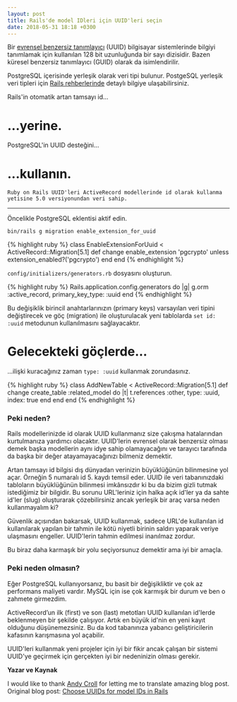 ```yaml
---
layout: post
title: Rails'de model IDleri için UUID'leri seçin
date: 2018-05-31 18:18 +0300
---
```


Bir [evrensel benzersiz tanımlayıcı](https://en.wikipedia.org/wiki/Universally_unique_identifier) (UUID) bilgisayar sistemlerinde bilgiyi tanımlamak için kullanılan 128 bit uzunluğunda bir sayı dizisidir. Bazen küresel benzersiz tanımlayıcı (GUID) olarak da isimlendirilir.

PostgreSQL içerisinde yerleşik olarak veri tipi bulunur. PostgeSQL yerleşik veri tipleri için [Rails rehberlerinde](http://guides.rubyonrails.org/active_record_postgresql.html) detaylı bilgiye ulaşabilirsiniz.

Rails'in otomatik artan tamsayı id...
# ...yerine.

PostgreSQL'in UUID desteğini...
# ...kullanın.

``Ruby on Rails UUID'leri ActiveRecord modellerinde id olarak kullanma yetisine 5.0 versiyonundan veri sahip.``

***

Öncelikle PostgreSQL eklentisi aktif edin.

``bin/rails g migration enable_extension_for_uuid``

{% highlight ruby %}
  class EnableExtensionForUuid < ActiveRecord::Migration[5.1]
    def change
      enable_extension 'pgcrypto' unless extension_enabled?('pgcrypto')
    end
  end
{% endhighlight %}

``config/initializers/generators.rb`` dosyasını oluşturun.

{% highlight ruby %}
  Rails.application.config.generators do |g|
    g.orm :active_record, primary_key_type: :uuid
  end
{% endhighlight %}  

Bu değişiklik birincil anahtarlarınızın (primary keys) varsayılan veri tipini değiştirecek ve göç (migration) ile oluşturulacak yeni tablolarda ``set id: :uuid`` metodunun kullanılmasını sağlayacaktır.

# Gelecekteki göçlerde...
...ilişki kuracağınız zaman ``type: :uuid`` kullanmak zorundasınız.

{% highlight ruby %}
  class AddNewTable < ActiveRecord::Migration[5.1]
    def change
      create_table :related_model do |t|
        t.references :other, type: :uuid, index: true
      end
    end
  end
{% endhighlight %}  

### Peki neden?

Rails modellerinizde id olarak UUID kullanmanız size çakışma hatalarından kurtulmanıza yardımcı olacaktır. UUID'lerin evrensel olarak benzersiz olması demek başka modellerin aynı idye sahip olamayacağını ve tarayıcı tarafında da başka bir değer atayamayacağınızı bilmeniz demektir.

Artan tamsayı id bilgisi dış dünyadan verinizin büyüklüğünün bilinmesine yol açar. Örneğin 5 numaralı id 5. kaydı temsil eder. UUID ile veri tabanınızdaki tabloların büyüklüğünün bilinmesi imkânsızdır ki bu da bizim gizli tutmak istediğimiz bir bilgidir. Bu sorunu URL'leriniz için halka açık id'ler ya da sahte id'ler (slug) oluşturarak çözebilirsiniz ancak yerleşik bir araç varsa neden kullanmayalım ki?

Güvenlik açısından bakarsak, UUID kullanmak, sadece URL'de kullanılan id kullanılarak yapılan bir tahmin ile kötü niyetli birinin saldırı yaparak veriye ulaşmasını engeller. UUID'lerin tahmin edilmesi inanılmaz zordur.

Bu biraz daha karmaşık bir yolu seçiyorsunuz demektir ama iyi bir amaçla.

### Peki neden olmasın?

Eğer PostgreSQL kullanıyorsanız, bu basit bir değişikliktir ve çok az performans maliyeti vardır. MySQL için ise çok karmışık bir durum ve ben o zahmete girmezdim.

ActiveRecord’un ilk (first) ve son (last) metotları UUID kullanılan id'lerde beklenmeyen bir şekilde çalışıyor. Artık en büyük id'nin en yeni kayıt olduğunu düşünemezsiniz. Bu da kod tabanınıza yabancı geliştiricilerin kafasının karışmasına yol açabilir.

UUID'leri kullanmak yeni projeler için iyi bir fikir ancak çalışan bir sistemi UUID'ye geçirmek için gerçekten iyi bir nedeninizin olması gerekir.

**Yazar ve Kaynak**

I would like to thank [Andy Croll][twitter-andy] for letting me to translate amazing blog post. Original blog post: [Choose UUIDs for model IDs in Rails][choose-uuids-for-model-ids-in-rails]

[twitter-andy]: https://twitter.com/andycroll
[choose-uuids-for-model-ids-in-rails]: https://andycroll.com/ruby/choose-uuids-for-model-ids-in-rails

